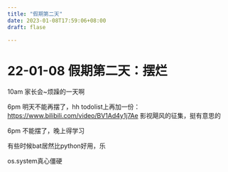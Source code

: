 ```yaml
---
title: "假期第二天"
date: 2023-01-08T17:59:06+08:00
draft: flase

---
```


# 22-01-08 假期第二天：摆烂
10am
家长会~烦躁的一天啊

6pm
明天不能再摆了，hh
todolist上再加一份：https://www.bilibili.com/video/BV1Ad4y1j7Ae
影视飓风的征集，挺有意思的

6pm
不能摆了，晚上得学习

有些时候bat居然比python好用，乐

os.system真心僵硬